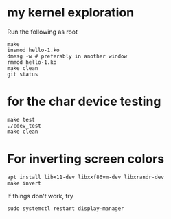 # my kernel exploration
Run the following as root
```
make
insmod hello-1.ko
dmesg -w # preferably in another window
rmmod hello-1.ko
make clean
git status
```

# for the char device testing
```
make test
./cdev_test
make clean
```

# For inverting screen colors
```
apt install libx11-dev libxxf86vm-dev libxrandr-dev
make invert
```

If things don't work, try
```
sudo systemctl restart display-manager
```
